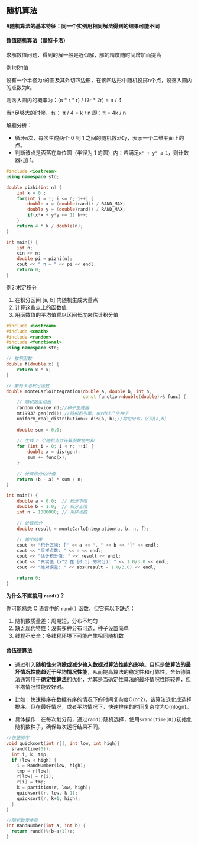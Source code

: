 ## 随机算法

**#随机算法的基本特征：同一个实例用相同解法得到的结果可能不同**



#### **数值随机算法**（蒙特卡洛）

求解数值问题，得到的解一般是近似解，解的精度随时间增加而提高



例1:求π值

设有一个半径为r的圆及其外切四边形，在该四边形中随机投掷n个点，设落入圆内的点数为k。

则落入圆内的概率为：(π * r * r) / (2r * 2r) = π / 4 

当n足够大的时候，有： π / 4 = k / n 即：π = 4k / n



解题分析：

- 循环`n`次，每次生成两个 0 到 1 之间的随机数`x`和`y`，表示一个二维平面上的点。
- 判断该点是否落在单位圆（半径为 1 的圆）内：若满足`x² + y² ≤ 1`，则计数器`k`加 1。

```c++
#include <iostream>
using namespace std;

double pizhi(int n) {
	int k = 0 ;
	for(int i = 1; i <= n; i++) {
		double x = (double)rand() / RAND_MAX;
		double y = (double)rand() / RAND_MAX;
		if(x*x + y*y <= 1) k++;
	}
	return 4 * k / double(n);
}

int main() {	
    int n;
	cin >> n;
	double pi = pizhi(n);
	cout << " π ≈ " << pi << endl;
	return 0;
}
```



例2:求定积分

1. 在积分区间 [a, b] 内随机生成大量点
2. 计算这些点上的函数值
3. 用函数值的平均值乘以区间长度来估计积分值

```c++
#include <iostream>
#include <cmath>
#include <random>
#include <functional>
using namespace std;

// 被积函数
double f(double x) {
    return x * x; 
}

// 蒙特卡洛积分函数
double monteCarloIntegration(double a, double b, int n, 
                             const function<double(double)>& func) {
    // 随机数生成器
    random_device rd;//种子生成器
    mt19937 gen(rd());//随机数引擎，由rd()产生种子
    uniform_real_distribution<> dis(a, b);//均匀分布，区间[a,b]
    
    double sum = 0.0;
    
    // 生成 n 个随机点并计算函数值的和
    for (int i = 0; i < n; ++i) {
        double x = dis(gen);
        sum += func(x);
    }
    
    // 计算积分估计值
    return (b - a) * sum / n;
}

int main() {
    double a = 0.0;  // 积分下限
    double b = 1.0;  // 积分上限
    int n = 1000000; // 采样点数
    
    // 计算积分
    double result = monteCarloIntegration(a, b, n, f);
    
    // 输出结果
    cout << "积分区间: [" << a << ", " << b << "]" << endl;
    cout << "采样点数: " << n << endl;
    cout << "估计积分值: " << result << endl;
    cout << "真实值 (x^2 在 [0,1] 的积分): " << 1.0/3.0 << endl;
    cout << "绝对误差: " << abs(result - 1.0/3.0) << endl;
    
    return 0;
}
```





**为什么不直接用 `rand()`？**

你可能熟悉 C 语言中的 `rand()` 函数，但它有以下缺点：

1. 随机数质量差：周期短，分布不均匀
2. 缺乏现代特性：没有多种分布可选，种子设置简单
3. 线程不安全：多线程环境下可能产生相同随机数



#### 舍伍德算法

- 通过引入**随机性**来**消除或减少输入数据对算法性能的影响**。目标是**使算法的最坏情况性能趋近于平均情况性能**，从而提高算法的稳定性和可靠性。舍伍德算法通常用于**确定性算法**的优化，尤其是当确定性算法的最坏情况性能较差，但平均情况性能较好时。

- 比如：快速排序在数据有序的情况下的时间复杂度O(n^2)，该算法退化成选择排序。但在最好情况，或者平均情况下，快速排序的时间复杂度为O(nlogn)。
- 具体操作：在每次划分前，通过`rand()`随机选择，使用`srand(time(0))`初始化随机数种子，确保每次运行结果不同。

```c++
//快速排序
void quicksort(int r[], int low, int high){
  srand(time(0));
  int i, k, tmp;
  if (low < high) {
    i = RandNumber(low, high);
    tmp = r[low];
    r[low] = r[i];
    r[i] = tmp;
    k = partition(r, low, high);
    quicksort(r, low, k-1);
    quicksort(r, k+1, high);
  }
}

//随机数发生器
int RandNumber(int a, int b) {
  return rand()%(b-a+1)+a;
}
```

